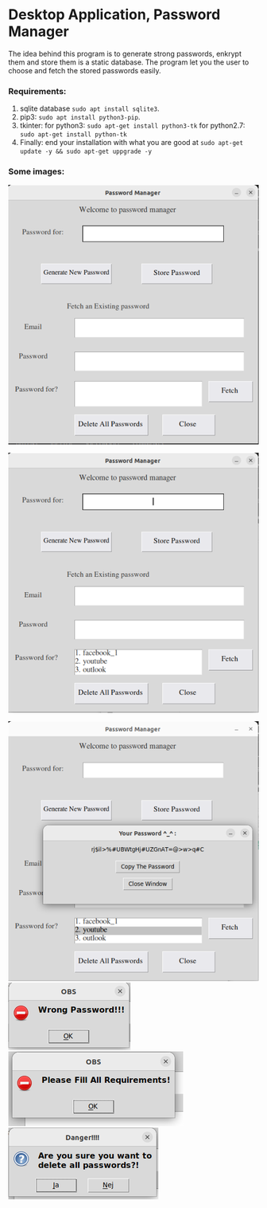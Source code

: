 # Desktop Application, Password Manager

The idea behind this program is to generate strong passwords, enkrypt them and store them is a static database. The program let you the user to choose and fetch the stored passwords easily.

### Requirements:
1. sqlite database ```sudo apt install sqlite3```.
2. pip3: ```sudo apt install python3-pip```.
3. tkinter: for python3: ```sudo apt-get install python3-tk``` for python2.7: ```sudo apt-get install python-tk```
4. Finally: end your installation with what you are good at ```sudo apt-get update -y && sudo apt-get uppgrade -y```


### Some images:

![](/./img/img1.png "main UI")

![](/./img/img2.png "main UI")

![](/./img/img3.png "main UI")
![](/./img/wrongPaswd.png "main UI")
![](/./img/allrequrement.png "main UI")
![](/./img/warning.png "main UI")




